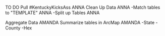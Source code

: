 TO DO
Pull #KentuckyKicksAss ANNA
Clean Up Data ANNA
	-Match tables to "TEMPLATE" ANNA
	-Split up Tables ANNA

Aggregate Data AMANDA
	Summarize tables in ArcMap AMANDA
		-State
		-County
		-Hex